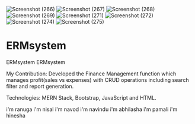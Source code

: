 ![Screenshot (266)](https://github.com/ranugasenadeera/ERMsystem/assets/127759131/7cdc6df7-e6a8-414e-86f3-77aa4aae1ae4)
![Screenshot (267)](https://github.com/ranugasenadeera/ERMsystem/assets/127759131/a5dfbf9b-23fb-4fcd-aa19-1aac4b1e98ad)
![Screenshot (268)](https://github.com/ranugasenadeera/ERMsystem/assets/127759131/e1ea3d23-7494-49fc-886b-24f4f42afa5b)
![Screenshot (269)](https://github.com/ranugasenadeera/ERMsystem/assets/127759131/16e18dc7-443e-4338-b8dd-8b35dedb8673)
![Screenshot (271)](https://github.com/ranugasenadeera/ERMsystem/assets/127759131/2b1c0cfc-c311-42e9-8a48-003ff2b8e82d)
![Screenshot (272)](https://github.com/ranugasenadeera/ERMsystem/assets/127759131/e8e1aa72-88ae-4c95-bdac-797f4ebaec78)
![Screenshot (274)](https://github.com/ranugasenadeera/ERMsystem/assets/127759131/4c4eb480-1350-484a-bf9f-12bd0942eb00)
![Screenshot (275)](https://github.com/ranugasenadeera/ERMsystem/assets/127759131/59626afb-bf58-47d3-bbc0-9902fa2505c0)

# ERMsystem
ERMsystem 
ERMsystem 

My Contribution: Developed the Finance Management function which manages profit(sales vs
expenses) with CRUD operations including search filter and report generation.

Technologies: MERN Stack, Bootstrap, JavaScript and HTML.

i'm ranuga
i'm nisal
i'm navod
i'm navindu 
i'm abhilasha
i'm pamali
i'm hinesha 

